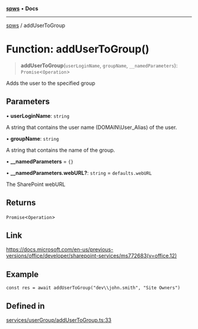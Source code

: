 [**spws**](../README.md) • **Docs**

***

[spws](../globals.md) / addUserToGroup

# Function: addUserToGroup()

> **addUserToGroup**(`userLoginName`, `groupName`, `__namedParameters`): `Promise`\<`Operation`\>

Adds the user to the specified group

## Parameters

• **userLoginName**: `string`

A string that contains the user name (DOMAIN\User_Alias) of the user.

• **groupName**: `string`

A string that contains the name of the group.

• **\_\_namedParameters** = `{}`

• **\_\_namedParameters.webURL?**: `string` = `defaults.webURL`

The SharePoint webURL

## Returns

`Promise`\<`Operation`\>

## Link

https://docs.microsoft.com/en-us/previous-versions/office/developer/sharepoint-services/ms772683(v=office.12)

## Example

```
const res = await addUserToGroup("dev\\john.smith", "Site Owners")
```

## Defined in

[services/userGroup/addUserToGroup.ts:33](https://github.com/rlking1985/spws/blob/963fffcfd1206fadbccbd348d3836bf3d546ecfe/src/services/userGroup/addUserToGroup.ts#L33)
